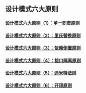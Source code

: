 ## 设计模式六大原则

#### [设计模式六大原则（1）：单一职责原则](https://blog.csdn.net/zhengzhb/article/details/7278174)

#### [设计模式六大原则（2）：里氏替换原则](https://blog.csdn.net/zhengzhb/article/details/7281833)

#### [设计模式六大原则（3）：依赖倒置原则](https://blog.csdn.net/zhengzhb/article/details/7289269)

#### [设计模式六大原则（4）：接口隔离原则](https://blog.csdn.net/zhengzhb/article/details/7296921)

#### [设计模式六大原则（5）：迪米特法则](https://blog.csdn.net/zhengzhb/article/details/7296930)

#### [设计模式六大原则（6）：开闭原则](https://blog.csdn.net/zhengzhb/article/details/7296944)